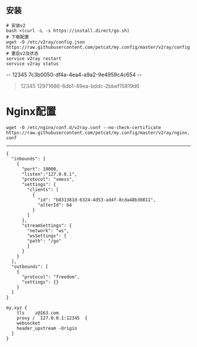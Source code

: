## 安装
```
# 安装v2   
bash <(curl -L -s https://install.direct/go.sh)     
# 下载配置   
wget -O /etc/v2ray/config.json https://raw.githubusercontent.com/petcat/my.config/master/v2ray/config.json  
# 重启v2及状态   
service v2ray restart  
service v2ray status
```
-- 12345   7c3b0050-df4a-4ea4-a9a2-9e4959c4c654 --    
> 12345   12971686-6db1-49ea-bddc-2bbef15819d6

# Nginx配置
`wget -O /etc/nginx/conf.d/v2ray.conf --no-check-certificate https://raw.githubusercontent.com/petcat/my.config/master/v2ray/nginx.conf`

---

```
{
  "inbounds": [
    {
      "port": 10000,
      "listen":"127.0.0.1",
      "protocol": "vmess",
      "settings": {
        "clients": [
          {
            "id": "b831381d-6324-4d53-ad4f-8cda48b30811",
            "alterId": 64
          }
        ]
      },
      "streamSettings": {
        "network": "ws",
        "wsSettings": {
        "path": "/go"
        }
      }
    }
  ],
  "outbounds": [
    {
      "protocol": "freedom",
      "settings": {}
    }
  ]
}
```

```
my.xyz {
    tls    z@163.com
    proxy /  127.0.0.1:12345  {
    websocket
    header_upstream -Origin
  }
}
```
